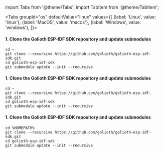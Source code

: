 import Tabs from '@theme/Tabs';
import TabItem from '@theme/TabItem';

<Tabs
groupId="os"
defaultValue="linux"
values={[
{label: 'Linux', value: 'linux'},
{label: 'MacOS', value: 'macos'},
{label: 'Windows', value: 'windows'},
]}>

<TabItem value="linux">

#### 1. Clone the Golioth ESP-IDF SDK repository and update submodules

```console
cd ~
git clone --recursive https://github.com/golioth/golioth-esp-idf-sdk.git
cd golioth-esp-idf-sdk
git submodule update --init --recursive
```

</TabItem>

<TabItem value="macos">

#### 1. Clone the Golioth ESP-IDF SDK repository and update submodules

```console
cd ~
git clone --recursive https://github.com/golioth/golioth-esp-idf-sdk.git
cd golioth-esp-idf-sdk
git submodule update --init --recursive
```

</TabItem>

<TabItem value="windows">

#### 1. Clone the Golioth ESP-IDF SDK repository and update submodules

```console
cd %HOMEPATH%
git clone --recursive https://github.com/golioth/golioth-esp-idf-sdk.git
cd golioth-esp-idf-sdk
git submodule update --init --recursive
```

</TabItem>
</Tabs>
